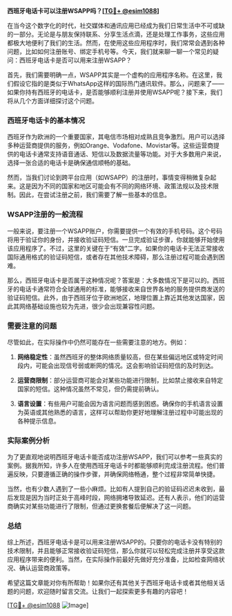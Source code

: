 **西班牙电话卡可以注册WSAPP吗？[[TG💪+ @esim1088](https://t.me/s/esim1088)]**

在当今这个数字化的时代，社交媒体和通讯应用已经成为我们日常生活中不可或缺的一部分。无论是与朋友保持联系、分享生活点滴，还是处理工作事务，这些应用都极大地便利了我们的生活。然而，在使用这些应用程序时，我们常常会遇到各种问题，比如如何注册账号、绑定手机号等。今天，我们就来聊一聊一个常见的疑问：西班牙电话卡是否可以用来注册WSAPP？

首先，我们需要明确一点，WSAPP其实是一个虚构的应用程序名称。在这里，我们假设它指的是类似于WhatsApp这样的国际热门通讯软件。那么，问题来了——如果你持有西班牙的电话卡，是否能够顺利注册并使用WSAPP呢？接下来，我们将从几个方面详细探讨这个问题。

### 西班牙电话卡的基本情况

西班牙作为欧洲的一个重要国家，其电信市场相对成熟且竞争激烈。用户可以选择多种运营商提供的服务，例如Orange、Vodafone、Movistar等。这些运营商提供的电话卡通常支持语音通话、短信以及数据流量等功能。对于大多数用户来说，选择一张合适的电话卡是确保通信顺畅的基础。

然而，当我们讨论到跨平台应用（如WSAPP）的注册时，事情变得稍微复杂起来。这是因为不同的国家和地区可能会有不同的网络环境、政策法规以及技术限制。因此，在尝试注册之前，我们需要了解一些基本的信息。

### WSAPP注册的一般流程

一般来说，要注册一个WSAPP账户，你需要提供一个有效的手机号码。这个号码将用于验证你的身份，并接收验证码短信。一旦完成验证步骤，你就能够开始使用该应用程序了。不过，这里的关键在于“有效”二字。如果你的电话卡无法正常接收国际通用格式的验证码短信，或者存在其他技术障碍，那么注册过程可能会遇到困难。

那么，西班牙电话卡是否属于这种情况呢？答案是：大多数情况下是可以的。西班牙的电话卡通常符合全球通用的标准，能够接收来自世界各地的服务提供商发送的验证码短信。此外，由于西班牙位于欧洲地区，地理位置上靠近其他发达国家，因此其网络基础设施也较为先进，很少会出现兼容性问题。

### 需要注意的问题

尽管如此，在实际操作中仍然可能存在一些需要注意的地方。例如：

1. **网络稳定性**：虽然西班牙的整体网络质量较高，但在某些偏远地区或特定时间段内，可能会出现信号弱或断网的情况。这会影响验证码短信的及时到达。
   
2. **运营商限制**：部分运营商可能会对某些功能进行限制，比如禁止接收来自特定国家的短信。这种情况虽然不常见，但仍需提前确认。

3. **语言设置**：有些用户可能会因为语言问题而感到困惑。确保你的手机语言设置为英语或其他熟悉的语言，这样可以帮助你更好地理解注册过程中可能出现的各种提示信息。

### 实际案例分析

为了更直观地说明西班牙电话卡能否成功注册WSAPP，我们可以参考一些真实的案例。据我所知，许多人在使用西班牙电话卡时都能够顺利完成注册流程。他们普遍反映，只要遵循正确的操作步骤，并确保网络畅通，整个过程非常简单快捷。

当然，也有少数人遇到了一些小麻烦。比如有人提到自己的验证码迟迟未收到，最后发现是因为当时正处于高峰时段，网络拥堵导致延迟。还有人表示，他们的运营商确实对某些功能进行了限制，但通过更换套餐后便解决了这一问题。

### 总结

综上所述，西班牙电话卡是可以用来注册WSAPP的。只要你的电话卡没有特别的技术限制，并且能够正常接收验证码短信，那么你就可以轻松完成注册并享受这款应用程序带来的便利。当然，在实际操作前最好先做好充分准备，比如检查网络状况、确认运营商政策等。

希望这篇文章能对你有所帮助！如果你还有其他关于西班牙电话卡或者其他相关话题的问题，欢迎随时留言交流。让我们一起探索更多有趣的内容吧！

[[TG💪+ @esim1088](https://t.me/s/esim1088) ![Image](https://i.postimg.cc/4NQfJmqS/Snipaste-2025-05-13-00-14-12.png)]